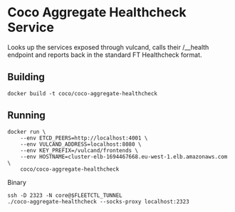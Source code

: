 # Coco Aggregate Healthcheck Service

Looks up the services exposed through vulcand, calls their /__health endpoint and reports back in the standard FT Healthcheck format.

## Building

```
docker build -t coco/coco-aggregate-healthcheck
```

## Running

```
docker run \
    --env ETCD_PEERS=http://localhost:4001 \
    --env VULCAND_ADDRESS=localhost:8080 \
    --env KEY_PREFIX=/vulcand/frontends \
    --env HOSTNAME=cluster-elb-1694467668.eu-west-1.elb.amazonaws.com \
    coco/coco-aggregate-healthcheck
```

Binary
```
ssh -D 2323 -N core@$FLEETCTL_TUNNEL
./coco-aggregate-healthcheck --socks-proxy localhost:2323
```
